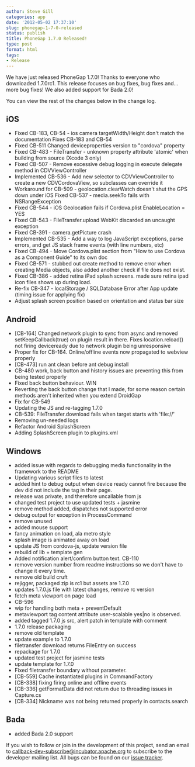 ```yaml
---
author: Steve Gill
categories: app
date: '2012-05-02 17:37:10'
slug: phonegap-1-7-0-released
status: publish
title: PhoneGap 1.7.0 Released!
type: post
format: html
tags:
- Release
---
```


We have just released PhoneGap 1.7.0! Thanks to everyone who downloaded 1.7.0rc1\. This release focuses on bug fixes, bug fixes and... more bug fixes! We also added support for Bada 2.0!

You can view the rest of the changes below in the change log.

## iOS

* Fixed CB-183, CB-54 - ios camera targetWidth/Height don't match the documentation Fixes CB-183 and CB-54
* Fixed CB-511 Changed deviceproperties version to "cordova" property
* Fixed CB-483 - FileTransfer - unknown property attribute 'atomic' when building from source (Xcode 3 only)
* Fixed CB-507 - Remove excessive debug logging in execute delegate method in CDVViewController
* Implemented CB-536 - Add new selector to CDVViewController to create a new CDVCordovaView, so subclasses can override it
* Workaround for CB-509 - geolocation.clearWatch doesn't shut the GPS down under iOS Fixed CB-537 - media.seekTo fails with NSRangeException
* Fixed CB-544 - iOS Geolocation fails if Cordova.plist EnableLocation = YES
* Fixed CB-543 - FileTransfer.upload WebKit discarded an uncaught exception
* Fixed CB-391 - camera.getPicture crash
* Implemented CB-535 - Add a way to log JavaScript exceptions, parse errors, and get JS stack frame events (with line numbers, etc)
* Fixed CB-494 - Move Cordova.plist section from "How to use Cordova as a Component Guide" to its own doc
* Fixed CB-571 - stubbed out create method to remove error when creating Media objects, also added another check if file does not exist.
* Fixed CB-386 - added retina iPad splash screens. made sure retina ipad icon files shows up during load.
* Re-fix CB-347 - localStorage / SQLDatabase Error after App update (timing issue for applying fix)
* Adjust splash screen position based on orientation and status bar size

## Android

* [CB-164] Changed network plugin to sync from async and removed setKeepCallback(true) on plugin result in there. Fixes location.reload() not firing deviceready due to network plugin being unresponsive
* Proper fix for CB-164. Online/offline events now propagated to webview properly
* [CB-473] run ant clean before ant debug install
* CB-480 work, back button and history issues are preventing this from being tested properly
* Fixed back button behaviour. WIN
* Reverting the back button change that I made, for some reason certain methods aren't inherited when you extend DroidGap
* Fix for CB-549
* Updating the JS and re-tagging 1.7.0
* CB-539: FileTransfer.download fails when target starts with 'file://'
* Removing un-needed logs
* Refactor Android SplashScreen
* Adding SplashScreen plugin to plugins.xml

## Windows

* added issue with regards to debugging media functionality in the framework to the README
* Updating various script files to latest
* added hint to debug output when device ready cannot fire because the dev did not include the tag in their page.
* release was private, and therefore uncallable from js
* changed test project to use updated tests + jasmine
* remove method added, dispatches not supported error
* debug output for exception in ProcessCommand
* remove unused
* added mouse support
* fancy animation on load, ala metro style
* splash image is animated away on load
* update JS from cordova-js, update version file
* rebuild of lib + template gen
* Added notification alert/confirm button text. CB-110
* remove version number from readme instructions so we don't have to change it every time.
* remove old build cruft
* rejigger, packaged zip is rc1 but assets are 1.7.0
* updates 1.7.0.js file with latest changes, remove rc version
* fetch meta viewport on page load
* CB-596
* wip for handling both meta + preventDefault
* metaviewport tag content attribute user-scalable yes|no is observed.
* added tagged 1.7.0 js src, alert patch in template with comment
* 1.7.0 release packaging
* remove old template
* update example to 1.7.0
* filetransfer download returns FileEntry on success
* repackage for 1.7.0
* updated test project for jasmine tests
* update template for 1.7.0
* Fixed filetransfer boundary without parameter.
* [CB-559] Cache instantiated plugins in CommandFactory
* [CB-338] fixing firing online and offline events
* [CB-336] getFormatData did not return due to threading issues in Capture.cs
* [CB-334] Nickname was not being returned properly in contacts.search

## Bada

* added Bada 2.0 support

If you wish to follow or join in the development of this project, send an email to [callback-dev-subscribe@incubator.apache.org](mailto:callback-dev-subscribe@incubator.apache.org) to subscribe to the developer mailing list. All bugs can be found on our [issue tracker](https://issues.apache.org/jira/browse/CB).
